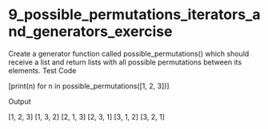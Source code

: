 # 9_possible_permutations_iterators_and_generators_exercise
Create a generator function called possible_permutations() which should receive a list and return lists with all possible permutations between its elements.
Test Code

[print(n) for n in possible_permutations([1, 2, 3])]

Output

[1, 2, 3]
[1, 3, 2]
[2, 1, 3]
[2, 3, 1]
[3, 1, 2]
[3, 2, 1]
